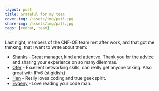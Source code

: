 ```yaml
---
layout: post
title: Grateful for my team
cover-img: /assets/img/path.jpg
share-img: /assets/img/path.jpg
tags: [redhat, team]
---
```


Last night, members of the CNF-QE team met after work, and that got me thinking, that I want to write about them:
* [Shanks](https://www.linkedin.com/in/gowrishankar-shanks-rajaiyan-48a9577/) - Great manager, kind and attentive. Thank you for the advice and sharing your experience on so many dilemmas.  
* [Ofer](https://www.linkedin.com/in/ofer-bochan-40ba211/) - Excellent networking skills, can really get anyone talking. Also great with IPv6 (stigidish.) 
* [Hen](https://www.linkedin.com/in/hen-hassid-39a88a1a4/) - Really loves coding and true geek spirit.
* [Evgeny](https://www.linkedin.com/in/evgeniy-levin-gorokhov-a6a78612b/) - Love reading your code man.

